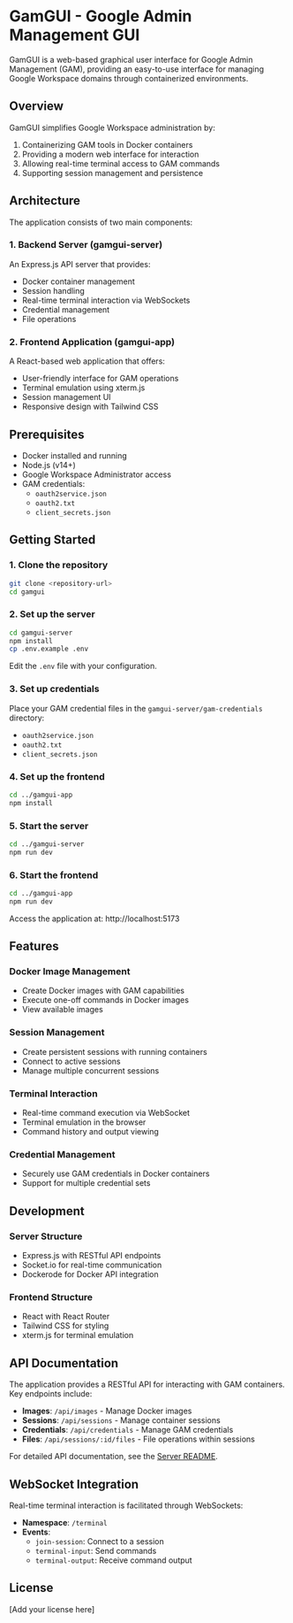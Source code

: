 # GamGUI - Google Admin Management GUI

GamGUI is a web-based graphical user interface for Google Admin Management (GAM), providing an easy-to-use interface for managing Google Workspace domains through containerized environments.

## Overview

GamGUI simplifies Google Workspace administration by:

1. Containerizing GAM tools in Docker containers
2. Providing a modern web interface for interaction
3. Allowing real-time terminal access to GAM commands
4. Supporting session management and persistence

## Architecture

The application consists of two main components:

### 1. Backend Server (gamgui-server)

An Express.js API server that provides:
- Docker container management
- Session handling
- Real-time terminal interaction via WebSockets
- Credential management
- File operations

### 2. Frontend Application (gamgui-app)

A React-based web application that offers:
- User-friendly interface for GAM operations
- Terminal emulation using xterm.js
- Session management UI
- Responsive design with Tailwind CSS

## Prerequisites

- Docker installed and running
- Node.js (v14+)
- Google Workspace Administrator access
- GAM credentials:
  - `oauth2service.json`
  - `oauth2.txt`
  - `client_secrets.json`

## Getting Started

### 1. Clone the repository

```bash
git clone <repository-url>
cd gamgui
```

### 2. Set up the server

```bash
cd gamgui-server
npm install
cp .env.example .env
```

Edit the `.env` file with your configuration.

### 3. Set up credentials

Place your GAM credential files in the `gamgui-server/gam-credentials` directory:
- `oauth2service.json`
- `oauth2.txt`
- `client_secrets.json`

### 4. Set up the frontend

```bash
cd ../gamgui-app
npm install
```

### 5. Start the server

```bash
cd ../gamgui-server
npm run dev
```

### 6. Start the frontend

```bash
cd ../gamgui-app
npm run dev
```

Access the application at: http://localhost:5173

## Features

### Docker Image Management
- Create Docker images with GAM capabilities
- Execute one-off commands in Docker images
- View available images

### Session Management
- Create persistent sessions with running containers
- Connect to active sessions
- Manage multiple concurrent sessions

### Terminal Interaction
- Real-time command execution via WebSocket
- Terminal emulation in the browser
- Command history and output viewing

### Credential Management
- Securely use GAM credentials in Docker containers
- Support for multiple credential sets

## Development

### Server Structure
- Express.js with RESTful API endpoints
- Socket.io for real-time communication
- Dockerode for Docker API integration

### Frontend Structure
- React with React Router
- Tailwind CSS for styling
- xterm.js for terminal emulation

## API Documentation

The application provides a RESTful API for interacting with GAM containers. Key endpoints include:

- **Images**: `/api/images` - Manage Docker images
- **Sessions**: `/api/sessions` - Manage container sessions
- **Credentials**: `/api/credentials` - Manage GAM credentials
- **Files**: `/api/sessions/:id/files` - File operations within sessions

For detailed API documentation, see the [Server README](gamgui-server/README.md).

## WebSocket Integration

Real-time terminal interaction is facilitated through WebSockets:

- **Namespace**: `/terminal`
- **Events**:
  - `join-session`: Connect to a session
  - `terminal-input`: Send commands
  - `terminal-output`: Receive command output

## License

[Add your license here] 